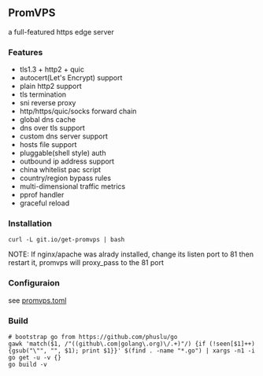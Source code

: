 ## PromVPS
a full-featured https edge server

### Features
* tls1.3 + http2 + quic
* autocert(Let's Encrypt) support
* plain http2 support
* tls termination
* sni reverse proxy
* http/https/quic/socks forward chain
* global dns cache
* dns over tls support
* custom dns server support
* hosts file support
* pluggable(shell style) auth
* outbound ip address support
* china whitelist pac script
* country/region bypass rules
* multi-dimensional traffic metrics
* pprof handler
* graceful reload

### Installation
```
curl -L git.io/get-promvps | bash
```
NOTE: If nginx/apache was alrady installed, change its listen port to 81 then restart it, promvps will proxy_pass to the 81 port

### Configuraion
see [promvps.toml](promvps.toml)

### Build
```
# bootstrap go from https://github.com/phuslu/go
gawk 'match($1, /"((github\.com|golang\.org)\/.+)"/) {if (!seen[$1]++) {gsub("\"", "", $1); print $1}}' $(find . -name "*.go") | xargs -n1 -i go get -u -v {}
go build -v
```
